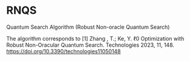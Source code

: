 # RNQS
Quantum Search Algorithm (Robust Non-oracle Quantum Search)

The algorithm corresponds to 
[1] Zhang , T.; Ke, Y.  ℓ0  Optimization with Robust Non-Oracular Quantum Search. Technologies 2023, 11, 148. https://doi.org/10.3390/technologies11050148
